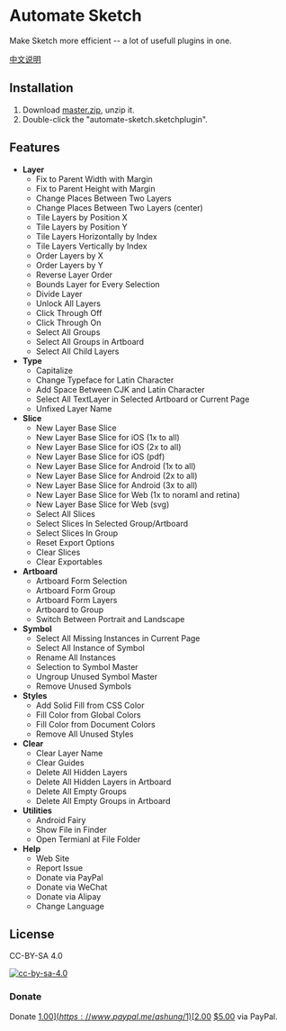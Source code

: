 # Automate Sketch

Make Sketch more efficient -- a lot of usefull plugins in one.

[中文说明](readme_zh.md)

## Installation

1. Download [master.zip](archive/master.zip), unzip it.
2. Double-click the "automate-sketch.sketchplugin".

## Features

*  **Layer**
    *  Fix to Parent Width with Margin
    *  Fix to Parent Height with Margin
    *  Change Places Between Two Layers
    *  Change Places Between Two Layers (center)
    *  Tile Layers by Position X
    *  Tile Layers by Position Y
    *  Tile Layers Horizontally by Index
    *  Tile Layers Vertically by Index
    *  Order Layers by X
    *  Order Layers by Y
    *  Reverse Layer Order
    *  Bounds Layer for Every Selection
    *  Divide Layer
    *  Unlock All Layers
    *  Click Through Off
    *  Click Through On
    *  Select All Groups
    *  Select All Groups in Artboard
    *  Select All Child Layers
*  **Type**
    * Capitalize
    * Change Typeface for Latin Character
    * Add Space Between CJK and Latin Character
    * Select All TextLayer in Selected Artboard or Current Page
    * Unfixed Layer Name
*  **Slice**
    * New Layer Base Slice
    * New Layer Base Slice for iOS (1x to all)
    * New Layer Base Slice for iOS (2x to all)
    * New Layer Base Slice for iOS (pdf)
    * New Layer Base Slice for Android (1x to all)
    * New Layer Base Slice for Android (2x to all)
    * New Layer Base Slice for Android (3x to all)
    * New Layer Base Slice for Web (1x to noraml and retina)
    * New Layer Base Slice for Web (svg)
    * Select All Slices
    * Select Slices In Selected Group/Artboard
    * Select Slices In Group
    * Reset Export Options
    * Clear Slices
    * Clear Exportables
*  **Artboard**
    * Artboard Form Selection
    * Artboard Form Group
    * Artboard Form Layers
    * Artboard to Group
    * Switch Between Portrait and Landscape
*  **Symbol**
    * Select All Missing Instances in Current Page
    * Select All Instance of Symbol
    * Rename All Instances
    * Selection to Symbol Master
    * Ungroup Unused Symbol Master
    * Remove Unused Symbols
*  **Styles**
    *  Add Solid Fill from CSS Color
    *  Fill Color from Global Colors
    *  Fill Color from Document Colors
    *  Remove All Unused Styles
*  **Clear**
    * Clear Layer Name
    * Clear Guides
    * Delete All Hidden Layers
    * Delete All Hidden Layers in Artboard
    * Delete All Empty Groups
    * Delete All Empty Groups in Artboard
*  **Utilities**
    * Android Fairy
    * Show File in Finder
    * Open Termianl at File Folder
*  **Help**
    * Web Site
    * Report Issue
    * Donate via PayPal
    * Donate via WeChat
    * Donate via Alipay
    * Change Language

## License

CC-BY-SA 4.0

[![cc-by-sa-4.0](https://i.creativecommons.org/l/by-sa/4.0/80x15.png)](http://creativecommons.org/licenses/by-sa/4.0/)

### Donate

Donate [$1.00](https://www.paypal.me/ashung/1)  [$2.00](https://www.paypal.me/ashung/2)  [$5.00](https://www.paypal.me/ashung/5) via PayPal.

